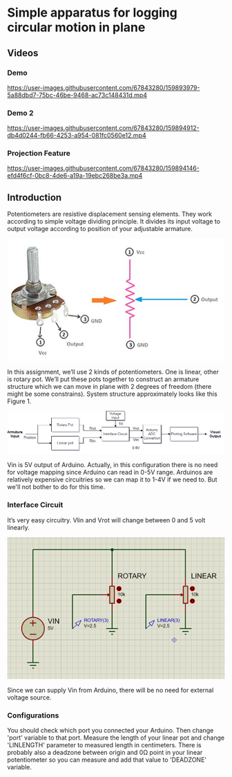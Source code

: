 # Simple apparatus for logging circular motion in plane

## Videos

### Demo
https://user-images.githubusercontent.com/67843280/159893979-5a88dbd7-75bc-46be-9468-ac73c148431d.mp4

### Demo 2

https://user-images.githubusercontent.com/67843280/159894912-db4d0244-fb66-4253-a954-081fc0560e12.mp4

### Projection Feature

https://user-images.githubusercontent.com/67843280/159894146-efd4f6cf-0bc8-4de6-a19a-19ebc268be3a.mp4




## Introduction
 Potentiometers are resistive displacement sensing elements. They work according to simple voltage dividing principle. It divides its input voltage to output voltage according to position of your adjustable armature.
<p align="center">
  <img src="https://github.com/islamaydogmus/logging-circular-motion-in-plane/blob/main/README_images/Pot_image.png" />
</p>
   
 In this assignment, we’ll use 2 kinds of potentiometers. One is linear, other is rotary pot. We’ll put these pots together to construct an armature structure which we can move in plane with 2 degrees of freedom (there might be some constrains). System structure approximately looks like this Figure 1.
 
 <p align="center">
  <img src="https://github.com/islamaydogmus/logging-circular-motion-in-plane/blob/main/README_images/Diagram.png" />
</p>
 
  
Vin is 5V output of Arduino. Actually, in this configuration there is no need for voltage mapping since Arduino can read in 0-5V range. Arduinos are relatively expensive circuitries so we can map it to 1-4V if we need to. But we'll not bother to do for this time.


### Interface Circuit

It’s very easy circuitry. Vlin and Vrot will change between 0 and 5 volt linearly. 
<p align="center">
  <img src="https://github.com/islamaydogmus/logging-circular-motion-in-plane/blob/main/README_images/circuitry.png" />
</p>
Since we can supply Vin from Arduino, there will be no need for external voltage source.

### Configurations
  
You should check which port you connected your Arduino. Then change 'port' variable to that port. Measure the length of your linear pot and change 'LINLENGTH' parameter to measured length in centimeters. There is probably also a deadzone between origin and 0Ω point in your linear potentiometer so you can measure and add that value to 'DEADZONE' variable.


